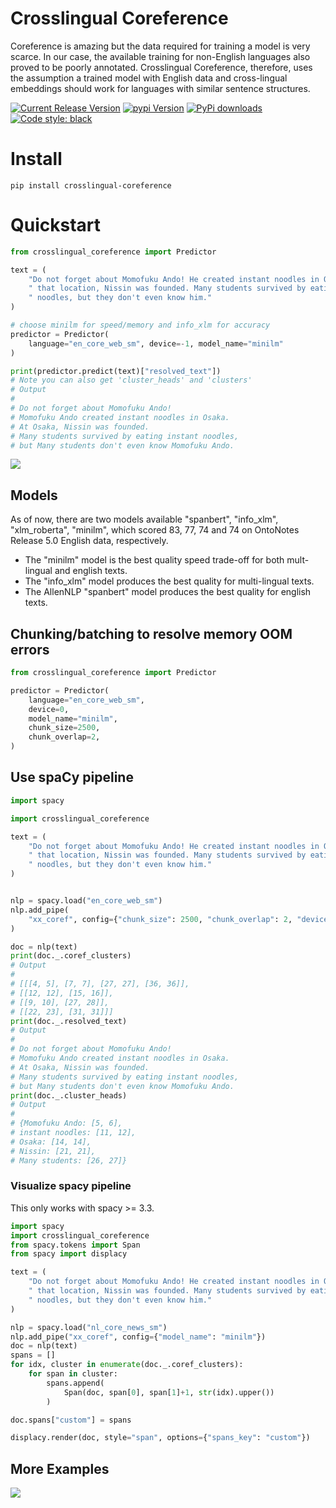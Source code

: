 # Crosslingual Coreference
Coreference is amazing but the data required for training a model is very scarce. In our case, the available training for non-English languages also proved to be poorly annotated. Crosslingual Coreference, therefore, uses the assumption a trained model with English data and cross-lingual embeddings should work for languages with similar sentence structures.

[![Current Release Version](https://img.shields.io/github/release/pandora-intelligence/crosslingual-coreference.svg?style=flat-square&logo=github)](https://github.com/pandora-intelligence/crosslingual-coreference/releases)
[![pypi Version](https://img.shields.io/pypi/v/crosslingual-coreference.svg?style=flat-square&logo=pypi&logoColor=white)](https://pypi.org/project/crosslingual-coreference/)
[![PyPi downloads](https://static.pepy.tech/personalized-badge/crosslingual-coreference?period=total&units=international_system&left_color=grey&right_color=orange&left_text=pip%20downloads)](https://pypi.org/project/crosslingual-coreference/)
[![Code style: black](https://img.shields.io/badge/code%20style-black-000000.svg?style=flat-square)](https://github.com/ambv/black)

# Install

```
pip install crosslingual-coreference
```
# Quickstart
```python
from crosslingual_coreference import Predictor

text = (
    "Do not forget about Momofuku Ando! He created instant noodles in Osaka. At"
    " that location, Nissin was founded. Many students survived by eating these"
    " noodles, but they don't even know him."
)

# choose minilm for speed/memory and info_xlm for accuracy
predictor = Predictor(
    language="en_core_web_sm", device=-1, model_name="minilm"
)

print(predictor.predict(text)["resolved_text"])
# Note you can also get 'cluster_heads' and 'clusters'
# Output
#
# Do not forget about Momofuku Ando!
# Momofuku Ando created instant noodles in Osaka.
# At Osaka, Nissin was founded.
# Many students survived by eating instant noodles,
# but Many students don't even know Momofuku Ando.
```
![](https://raw.githubusercontent.com/Pandora-Intelligence/crosslingual-coreference/master/img/example_en.png)

## Models
As of now, there are two models available "spanbert", "info_xlm", "xlm_roberta", "minilm", which scored 83, 77, 74 and 74 on OntoNotes Release 5.0 English data, respectively.
- The "minilm" model is the best quality speed trade-off for both mult-lingual and english texts.
- The "info_xlm" model produces the best quality for multi-lingual texts.
- The AllenNLP "spanbert" model produces the best quality for english texts.

## Chunking/batching to resolve memory OOM errors

```python
from crosslingual_coreference import Predictor

predictor = Predictor(
    language="en_core_web_sm",
    device=0,
    model_name="minilm",
    chunk_size=2500,
    chunk_overlap=2,
)
```

## Use spaCy pipeline
```python
import spacy

import crosslingual_coreference

text = (
    "Do not forget about Momofuku Ando! He created instant noodles in Osaka. At"
    " that location, Nissin was founded. Many students survived by eating these"
    " noodles, but they don't even know him."
)


nlp = spacy.load("en_core_web_sm")
nlp.add_pipe(
    "xx_coref", config={"chunk_size": 2500, "chunk_overlap": 2, "device": 0}
)

doc = nlp(text)
print(doc._.coref_clusters)
# Output
#
# [[[4, 5], [7, 7], [27, 27], [36, 36]],
# [[12, 12], [15, 16]],
# [[9, 10], [27, 28]],
# [[22, 23], [31, 31]]]
print(doc._.resolved_text)
# Output
#
# Do not forget about Momofuku Ando!
# Momofuku Ando created instant noodles in Osaka.
# At Osaka, Nissin was founded.
# Many students survived by eating instant noodles,
# but Many students don't even know Momofuku Ando.
print(doc._.cluster_heads)
# Output
#
# {Momofuku Ando: [5, 6],
# instant noodles: [11, 12],
# Osaka: [14, 14],
# Nissin: [21, 21],
# Many students: [26, 27]}
```
### Visualize spacy pipeline
This only works with spacy >= 3.3.
```python
import spacy
import crosslingual_coreference
from spacy.tokens import Span
from spacy import displacy

text = (
    "Do not forget about Momofuku Ando! He created instant noodles in Osaka. At"
    " that location, Nissin was founded. Many students survived by eating these"
    " noodles, but they don't even know him."
)

nlp = spacy.load("nl_core_news_sm")
nlp.add_pipe("xx_coref", config={"model_name": "minilm"})
doc = nlp(text)
spans = []
for idx, cluster in enumerate(doc._.coref_clusters):
    for span in cluster:
        spans.append(
            Span(doc, span[0], span[1]+1, str(idx).upper())
        )

doc.spans["custom"] = spans

displacy.render(doc, style="span", options={"spans_key": "custom"})
```

## More Examples
![](https://raw.githubusercontent.com/Pandora-Intelligence/crosslingual-coreference/master/img/example_total.png)
